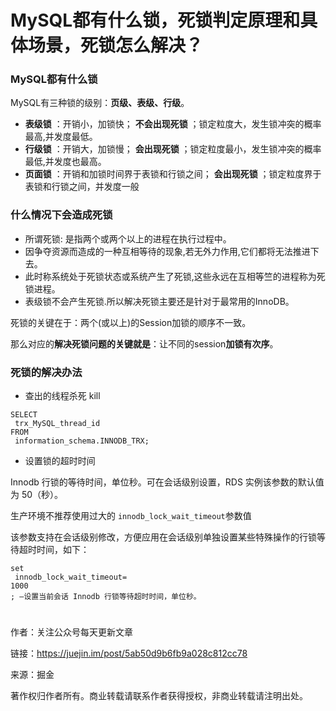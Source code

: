 # MySQL都有什么锁，死锁判定原理和具体场景，死锁怎么解决？

### MySQL都有什么锁

MySQL有三种锁的级别：**页级、表级、行级**。

* **表级锁**
  ：开销小，加锁快；
  **不会出现死锁**
  ；锁定粒度大，发生锁冲突的概率最高,并发度最低。
* **行级锁**
  ：开销大，加锁慢；
  **会出现死锁**
  ；锁定粒度最小，发生锁冲突的概率最低,并发度也最高。
* **页面锁**
  ：开销和加锁时间界于表锁和行锁之间；
  **会出现死锁**
  ；锁定粒度界于表锁和行锁之间，并发度一般

### 什么情况下会造成死锁

* 所谓死锁: 是指两个或两个以上的进程在执行过程中。
* 因争夺资源而造成的一种互相等待的现象,若无外力作用,它们都将无法推进下去。
* 此时称系统处于死锁状态或系统产生了死锁,这些永远在互相等竺的进程称为死锁进程。
* 表级锁不会产生死锁.所以解决死锁主要还是针对于最常用的InnoDB。

死锁的关键在于：两个\(或以上\)的Session加锁的顺序不一致。

那么对应的**解决死锁问题的关键就是**：让不同的session**加锁有次序**。

### 死锁的解决办法

* 查出的线程杀死 kill

```
SELECT
 trx_MySQL_thread_id 
FROM
 information_schema.INNODB_TRX;

```

* 设置锁的超时时间

Innodb 行锁的等待时间，单位秒。可在会话级别设置，RDS 实例该参数的默认值为 50（秒）。

生产环境不推荐使用过大的 `innodb_lock_wait_timeout`参数值

该参数支持在会话级别修改，方便应用在会话级别单独设置某些特殊操作的行锁等待超时时间，如下：

```
set
 innodb_lock_wait_timeout=
1000
; —设置当前会话 Innodb 行锁等待超时时间，单位秒。

```

# 

  


作者：关注公众号每天更新文章

  


链接：https://juejin.im/post/5ab50d9b6fb9a028c812cc78

  


来源：掘金

  


著作权归作者所有。商业转载请联系作者获得授权，非商业转载请注明出处。

